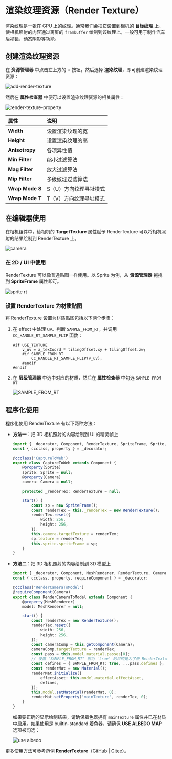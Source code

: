 # 渲染纹理资源（Render Texture）

渲染纹理是一张在 GPU 上的纹理。通常我们会把它设置到相机的 **目标纹理** 上，使相机照射的内容通过离屏的 `frambuffer` 绘制到该纹理上。一般可用于制作汽车后视镜，动态阴影等功能。

## 创建渲染纹理资源

在 **资源管理器** 中点击左上方的 **+** 按钮，然后选择 **渲染纹理**，即可创建渲染纹理资源：

![add-render-texture](render-texture/add-render-texture.png)

然后在 **属性检查器** 中便可以设置渲染纹理资源的相关属性：

![render-texture-property](render-texture/render-texture-property.png)

| 属性 | 说明 |
| :--- | :--- |
| **Width** | 设置渲染纹理的宽 |
| **Height** | 设置渲染纹理的高 |
| **Anisotropy** | 各项异性值 |
| **Min Filter** | 缩小过滤算法 |
| **Mag Filter** | 放大过滤算法 |
| **Mip Filter** | 多级纹理过滤算法 |
| **Wrap Mode S** | S（U）方向纹理寻址模式 |
| **Wrap Mode T** | T（V）方向纹理寻址模式 |

## 在编辑器使用

在相机组件中，给相机的 **TargetTexture** 属性赋予 RenderTexture 可以将相机照射的结果绘制到 RenderTexture 上。

![camera](render-texture/camera.png)

### 在 2D / UI 中使用

RenderTexture 可以像普通贴图一样使用。以 Sprite 为例，从 **资源管理器** 拖拽到 **SpriteFrame** 属性即可。

![sprite rt](render-texture/sprite-rt.png)

### 设置 RenderTexture 为材质贴图

将 RenderTexture 设置为材质贴图包括以下两个步骤：

1. 在 effect 中处理 uv。判断 `SAMPLE_FROM_RT`，并调用 `CC_HANDLE_RT_SAMPLE_FLIP` 函数：

    ```
    #if USE_TEXTURE
        v_uv = a_texCoord * tilingOffset.xy + tilingOffset.zw;
        #if SAMPLE_FROM_RT
            CC_HANDLE_RT_SAMPLE_FLIP(v_uv);
        #endif
    #endif
    ```

2. 在 **层级管理器** 中选中对应的材质，然后在 **属性检查器** 中勾选 `SAMPLE FROM RT`

    ![SAMPLE_FROM_RT](render-texture/SampleFormRT.png)

## 程序化使用

程序化使用 RenderTexture 有以下两种方法：

- **方法一**：把 3D 相机照射的内容绘制到 UI 的精灵帧上

    ```typescript
    import { _decorator, Component, RenderTexture, SpriteFrame, Sprite, Camera } from 'cc';
    const { ccclass, property } = _decorator;

    @ccclass('CaptureToWeb')
    export class CaptureToWeb extends Component {
        @property(Sprite)
        sprite: Sprite = null;
        @property(Camera)
        camera: Camera = null;

        protected _renderTex: RenderTexture = null;

        start() {
            const sp = new SpriteFrame();
            const renderTex = this._renderTex = new RenderTexture();
            renderTex.reset({
                width: 256,
                height: 256,
            });
            this.camera.targetTexture = renderTex;
            sp.texture = renderTex;
            this.sprite.spriteFrame = sp;
        }
    }
    ```

- **方法二**：把 3D 相机照射的内容绘制到 3D 模型上

    ```typescript
    import { _decorator, Component, MeshRenderer, RenderTexture, Camera, Material } from 'cc';
    const { ccclass, property, requireComponent } = _decorator;

    @ccclass("RenderCameraToModel")
    @requireComponent(Camera)
    export class RenderCameraToModel extends Component {
        @property(MeshRenderer)
        model: MeshRenderer = null;

        start() {            
            const renderTex = new RenderTexture();
            renderTex.reset({
                width: 256,
                height: 256,
            });
            const cameraComp = this.getComponent(Camera);
            cameraComp.targetTexture = renderTex;
            const pass = this.model.material.passes[0];
            // 设置 'SAMPLE_FROM_RT' 宏为 'true' 的目的是为了使 RenderTexture 在各个平台能正确显示
            const defines = { SAMPLE_FROM_RT: true, ...pass.defines };
            const renderMat = new Material();
            renderMat.initialize({
                effectAsset: this.model.material.effectAsset,
                defines,
            });
            this.model.setMaterial(renderMat, 0);
            renderMat.setProperty('mainTexture', renderTex, 0);
        }
    }
    ```

    如果要正确的显示绘制结果，请确保着色器拥有 `mainTexture` 属性并已在材质中启用。如果使用是 builtin-standard 着色器，请确保 **USE ALBEDO MAP** 选项被勾选：

    ![use albedo](render-texture/use-albedo.png)

更多使用方法可参考范例 **RenderTexture**（[GitHub](https://github.com/cocos/cocos-test-projects/tree/v3.5/assets/cases/rendertexture) | [Gitee](https://gitee.com/mirrors_cocos-creator/test-cases-3d/tree/v3.5/assets/cases/rendertexture)）。
